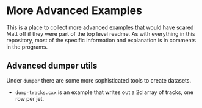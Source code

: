 More Advanced Examples
======================

This is a place to collect more advanced examples that would have
scared Matt off if they were part of the top level readme. As with
everything in this repository, most of the specific information and
explanation is in comments in the programs.

Advanced dumper utils
---------------------

Under `dumper` there are some more sophisticated tools to create
datasets.

 - `dump-tracks.cxx` is an example that writes out a 2d array of
   tracks, one row per jet.
